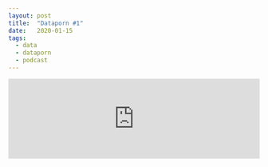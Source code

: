 ```yaml
---
layout: post
title:  "Dataporn #1"
date:   2020-01-15
tags:
  - data
  - dataporn
  - podcast
---
```

<iframe src="https://anchor.fm/dataporn/embed/episodes/Dataporn-1-Timelime--porno-e-conoscenza-ea6l0u" height="160px" width="100%" frameborder="0" scrolling="no"></iframe>
